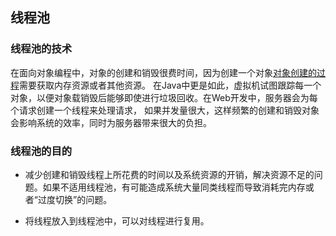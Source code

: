 ## 线程池

### 线程池的技术

在面向对象编程中，对象的创建和销毁很费时间，因为创建一个对象[对象创建的过程](../md/Java对象创建的过程.md)需要获取内存资源或者其他资源。
在Java中更是如此，虚拟机试图跟踪每一个对象，以便对象载销毁后能够即使进行垃圾回收。在Web开发中，服务器会为每个请求创建一个线程来处理请求，
如果并发量很大，这样频繁的创建和销毁对象会影响系统的效率，同时为服务器带来很大的负担。

### 线程池的目的

- 减少创建和销毁线程上所花费的时间以及系统资源的开销，解决资源不足的问题。如果不适用线程池，有可能造成系统大量同类线程而导致消耗完内存或者“过度切换”的问题。

- 将线程放入到线程池中，可以对线程进行复用。 